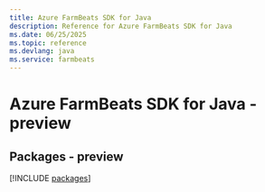 ```yaml
---
title: Azure FarmBeats SDK for Java
description: Reference for Azure FarmBeats SDK for Java
ms.date: 06/25/2025
ms.topic: reference
ms.devlang: java
ms.service: farmbeats
---
```

# Azure FarmBeats SDK for Java - preview
## Packages - preview
[!INCLUDE [packages](farmbeats-index.md)]